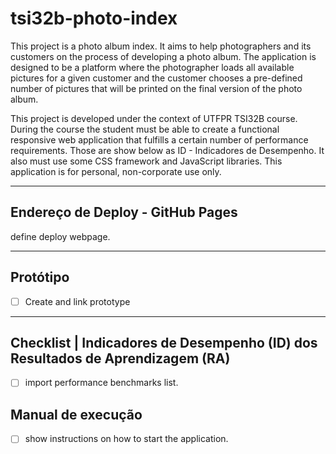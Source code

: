 # tsi32b-photo-index

This project is a photo album index. It aims to help photographers and its customers on the process of developing a photo album. 
The application is designed to be a platform where the photographer loads all available pictures for a given customer and the customer chooses a pre-defined number of pictures that will be printed on the final version of the photo album.

This project is developed under the context of UTFPR TSI32B course. During the course the student must be able to create a functional responsive web application that fulfills a certain number of performance requirements. Those are show below as ID - Indicadores de Desempenho. It also must use some CSS framework and JavaScript libraries. This application is for personal, non-corporate use only.

---

## Endereço de Deploy - GitHub Pages

define deploy webpage. 

---

## Protótipo

- [ ] Create and link prototype
---

## Checklist | Indicadores de Desempenho (ID) dos Resultados de Aprendizagem (RA)
- [ ] import performance benchmarks list.
## Manual de execução

- [ ] show instructions on how to start the application.


